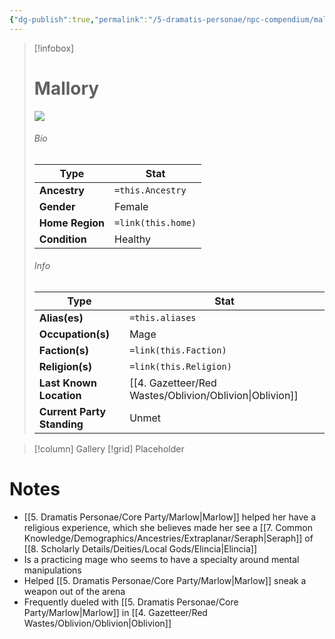 ```yaml
---
{"dg-publish":true,"permalink":"/5-dramatis-personae/npc-compendium/mallory/","noteIcon":""}
---
```



> [!infobox]
> # Mallory
>![](https://i.imgur.com/hQBPEUJ.png)
> ###### Bio
> Type |  Stat |
> ---|---|
> **Ancestry** | `=this.Ancestry` |
> **Gender** | Female |
> **Home Region** | `=link(this.home)` |
> **Condition** | Healthy |
> ###### Info
> Type |  Stat |
> ---|---|
> **Alias(es)** | `=this.aliases` |
> **Occupation(s)** | Mage |
> **Faction(s)** | `=link(this.Faction)` |
> **Religion(s)** | `=link(this.Religion)` |
> **Last Known Location** | [[4. Gazetteer/Red Wastes/Oblivion/Oblivion\|Oblivion]] |
> **Current Party Standing** | Unmet |

> [!column] Gallery 
> [!grid] 
> Placeholder

# Notes

- [[5. Dramatis Personae/Core Party/Marlow\|Marlow]] helped her have a religious experience, which she believes made her see a [[7. Common Knowledge/Demographics/Ancestries/Extraplanar/Seraph\|Seraph]] of [[8. Scholarly Details/Deities/Local Gods/Elincia\|Elincia]] 
- Is a practicing mage who seems to have a specialty around mental manipulations 
- Helped [[5. Dramatis Personae/Core Party/Marlow\|Marlow]] sneak a weapon out of the arena 
- Frequently dueled with [[5. Dramatis Personae/Core Party/Marlow\|Marlow]] in [[4. Gazetteer/Red Wastes/Oblivion/Oblivion\|Oblivion]] 

